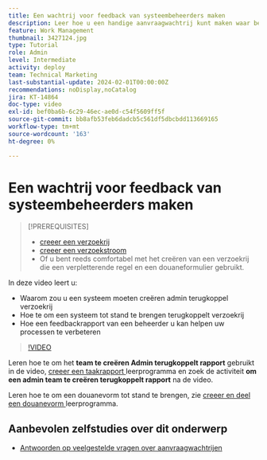 ```yaml
---
title: Een wachtrij voor feedback van systeembeheerders maken
description: Leer hoe u een handige aanvraagwachtrij kunt maken waar beheerders feedback kunnen krijgen over workflows en processen.
feature: Work Management
thumbnail: 3427124.jpg
type: Tutorial
role: Admin
level: Intermediate
activity: deploy
team: Technical Marketing
last-substantial-update: 2024-02-01T00:00:00Z
recommendations: noDisplay,noCatalog
jira: KT-14864
doc-type: video
exl-id: bef0ba6b-6c29-46ec-ae0d-c54f5609ff5f
source-git-commit: bb8afb53feb6dadcb5c561df5dbcbdd113669165
workflow-type: tm+mt
source-wordcount: '163'
ht-degree: 0%

---
```


# Een wachtrij voor feedback van systeembeheerders maken

>[!PREREQUISITES]
>
>* [ creeer een verzoekrij ](https://experienceleague.adobe.com/docs/workfront-learn/tutorials-workfront/manage-work/request-queues/create-a-request-queue.html)
>* [ creeer een verzoekstroom ](https://experienceleague.adobe.com/docs/workfront-learn/tutorials-workfront/manage-work/request-queues/create-a-request-flow.html)
>* Of u bent reeds comfortabel met het creëren van een verzoekrij die een verpletterende regel en een douaneformulier gebruikt.


In deze video leert u:

* Waarom zou u een systeem moeten creëren admin terugkoppel verzoekrij
* Hoe te om een systeem tot stand te brengen terugkoppelt verzoekrij
* Hoe een feedbackrapport van een beheerder u kan helpen uw processen te verbeteren

>[!VIDEO](https://video.tv.adobe.com/v/3427124/?quality=12&learn=on)

Leren hoe te om het **team te creëren Admin terugkoppelt rapport** gebruikt in de video, [ creeer een taakrapport ](https://experienceleague.adobe.com/docs/workfront-learn/tutorials-workfront/reporting/basic-reporting/create-a-task-report.html?lang=en) leerprogramma en zoek de activiteit **om een admin team te creëren terugkoppelt rapport** na de video.

Leren hoe te om een douanevorm tot stand te brengen, zie [ creeer en deel een douanevorm ](https://experienceleague.adobe.com/docs/workfront-learn/tutorials-workfront/custom-data/custom-forms/custom-forms-creating-and-sharing-a-custom-form.html) leerprogramma.

## Aanbevolen zelfstudies over dit onderwerp

* [Antwoorden op veelgestelde vragen over aanvraagwachtrijen](/help/manage-work/request-queues/request-queue-faq.md)
